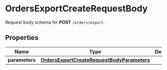 

# OrdersExportCreateRequestBody

Request body schema for **POST** `/orders/export`.

## Properties

| Name | Type | Description |
|------------ | ------------- | ------------- |
|**parameters** | [**OrdersExportCreateRequestBodyParameters**](OrdersExportCreateRequestBodyParameters.md) |  |



